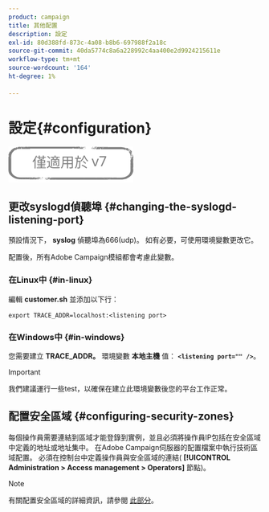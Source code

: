 ```yaml
---
product: campaign
title: 其他配置
description: 設定
exl-id: 80d388fd-873c-4a08-b8b6-697988f2a18c
source-git-commit: 40da5774c8a6a228992c4aa400e2d9924215611e
workflow-type: tm+mt
source-wordcount: '164'
ht-degree: 1%

---
```


# 設定{#configuration}

![](../../assets/v7-only.svg)

## 更改syslogd偵聽埠 {#changing-the-syslogd-listening-port}

預設情況下， **syslog** 偵聽埠為666(udp)。 如有必要，可使用環境變數更改它。

配置後，所有Adobe Campaign模組都會考慮此變數。

### 在Linux中 {#in-linux}

編輯 **customer.sh** 並添加以下行：

```
export TRACE_ADDR=localhost:<listening port>
```

### 在Windows中 {#in-windows}

您需要建立 **TRACE_ADDR。** 環境變數 **本地主機** 值： **`<listening port="" />`**。

>[!IMPORTANT]
>
>我們建議運行一些test，以確保在建立此環境變數後您的平台工作正常。

## 配置安全區域 {#configuring-security-zones}

每個操作員需要連結到區域才能登錄到實例，並且必須將操作員IP包括在安全區域中定義的地址或地址集中。 在Adobe Campaign伺服器的配置檔案中執行技術區域配置。 必須在控制台中定義操作員與安全區域的連結( **[!UICONTROL Administration > Access management > Operators]** 節點)。

>[!NOTE]
>
>有關配置安全區域的詳細資訊，請參閱 [此部分](../../installation/using/security-zones.md)。
